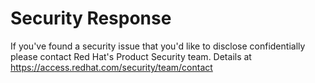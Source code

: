 # Security Response

If you've found a security issue that you'd like to disclose confidentially please contact Red Hat's Product Security team.
Details at https://access.redhat.com/security/team/contact

